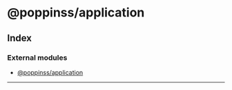 
#  @poppinss/application

## Index

### External modules

* [@poppinss/application](modules/_poppinss_application.md)

---

